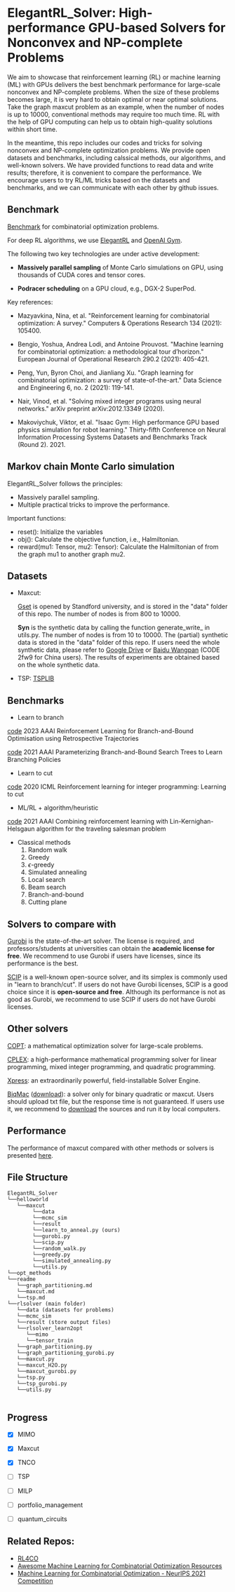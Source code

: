 # ElegantRL_Solver: High-performance GPU-based Solvers for Nonconvex and NP-complete Problems

We aim to showcase that reinforcement learning (RL) or machine learning (ML) with GPUs delivers the best benchmark performance for large-scale nonconvex and NP-complete problems. When the size of these problems becomes large, it is very hard to obtain optimal or near optimal solutions. Take the graph maxcut problem as an example, when the number of nodes is up to 10000, conventional methods may require too much time. RL with the help of GPU computing can help us to obtain high-quality solutions within short time. 

In the meantime, this repo includes our codes and tricks for solving nonconvex and NP-complete optimization problems. We provide open datasets and benchmarks, including calssical methods, our algorithms, and well-known solvers. We have provided functions to read data and write results; therefore, it is convenient to compare the performance. We encourage users to try RL/ML tricks based on the datasets and benchmarks, and we can communicate with each other by github issues. 


## Benchmark

[Benchmark](http://plato.asu.edu/bench.html) for combinatorial optimization problems.

For deep RL algorithms, we use [ElegantRL](https://github.com/AI4Finance-Foundation/ElegantRL) and [OpenAI Gym](https://github.com/openai/gym).

The following two key technologies are under active development: 

- **Massively parallel sampling** of Monte Carlo simulations on GPU, using thousands of CUDA cores and tensor cores.

- **Podracer scheduling** on a GPU cloud, e.g., DGX-2 SuperPod.

Key references:

- Mazyavkina, Nina, et al. "Reinforcement learning for combinatorial optimization: A survey." Computers & Operations Research 134 (2021): 105400.

- Bengio, Yoshua, Andrea Lodi, and Antoine Prouvost. "Machine learning for combinatorial optimization: a methodological tour d’horizon." European Journal of Operational Research 290.2 (2021): 405-421.

- Peng, Yun, Byron Choi, and Jianliang Xu. "Graph learning for combinatorial optimization: a survey of state-of-the-art." Data Science and Engineering 6, no. 2 (2021): 119-141.

- Nair, Vinod, et al. "Solving mixed integer programs using neural networks." arXiv preprint arXiv:2012.13349 (2020).

- Makoviychuk, Viktor, et al. "Isaac Gym: High performance GPU based physics simulation for robot learning." Thirty-fifth Conference on Neural Information Processing Systems Datasets and Benchmarks Track (Round 2). 2021.

  

## Markov chain Monte Carlo simulation

ElegantRL_Solver follows the principles:
* Massively parallel sampling.
* Multiple practical tricks to improve the performance.

Important functions: 

* reset(): Initialize the variables
* obj(): Calculate the objective function, i.e., Halmiltonian.
* reward(mu1: Tensor, mu2: Tensor): Calculate the Halmiltonian of from the graph mu1 to another graph mu2. 

## Datasets
* Maxcut:
  
  [Gset](https://web.stanford.edu/~yyye/yyye/Gset/) is opened by Standford university, and is stored in the "data" folder of this repo. The number of nodes is from 800 to 10000. 
  
  __Syn__ is the synthetic data by calling the function generate_write_ in utils.py. The number of nodes is from 10 to 10000. The (partial) synthetic data is stored in the "data" folder of this repo. If users need the whole synthetic data, please refer to [Google Drive](https://drive.google.com/drive/folders/1gkpndZPj09ew-s9IvrWEZvvCFDWzd7vL) or [Baidu Wangpan](https://pan.baidu.com/s/1QUAAd5rs93fpc2Ixgtm8lw) (CODE 2fw9 for China users). The results of experiments are obtained based on the whole synthetic data.
  
* TSP: [TSPLIB](http://comopt.ifi.uni-heidelberg.de/software/TSPLIB95/)
  

## Benchmarks


* Learn to branch
  
[code](https://github.com/cwfparsonson/retro_branching/tree/master) 2023 AAAI Reinforcement Learning for Branch-and-Bound Optimisation using Retrospective Trajectories 

[code](https://github.com/ds4dm/branch-search-trees) 2021 AAAI Parameterizing Branch-and-Bound Search Trees to Learn Branching Policies

* Learn to cut

[code](https://github.com/Wenbo11/learntocut) 2020 ICML Reinforcement learning for integer programming: Learning to cut


* ML/RL + algorithm/heuristic

[code](https://github.com/JHL-HUST/VSR-LKH) 2021 AAAI Combining reinforcement learning with Lin-Kernighan-Helsgaun algorithm for the traveling salesman problem 


* Classical methods
  1) Random walk
  2) Greedy
  3) $\epsilon$-greedy
  4) Simulated annealing
  5) Local search
  6) Beam search
  7) Branch-and-bound
  8) Cutting plane

## Solvers to compare with

[Gurobi](https://www.gurobi.com/) is the state-of-the-art solver. The license is required, and professors/students at universities can obtain the __academic license for free__. We recommend to use Gurobi if users have licenses, since its performance is the best.

[SCIP](https://www.scipopt.org/index.php#welcome) is a well-known open-source solver, and its simplex is commonly used in "learn to branch/cut". If users do not have Gurobi licenses, SCIP is a good choice since it is __open-source and free__. Although its performance is not as good as Gurobi, we recommend to use SCIP if users do not have Gurobi licenses. 


## Other solvers

[COPT](https://www.copt.de/): a mathematical optimization solver for large-scale problems.

[CPLEX](https://www.ibm.com/products/ilog-cplex-optimization-studio/cplex-optimizer): a high-performance mathematical programming solver for linear programming, mixed integer programming, and quadratic programming.

[Xpress](https://www.fico.com/en/products/fico-xpress-optimization): an extraordinarily powerful, field-installable Solver Engine.

[BiqMac](https://biqmac.aau.at/) ([download](https://biqmac.aau.at/)): a solver only for binary quadratic or maxcut. Users should upload txt file, but the response time is not guaranteed. If users use it, we recommend to [download](https://biqmac.aau.at/) the sources and run it by local computers. 

## Performance

The performance of maxcut compared with other methods or solvers is presented [here](https://github.com/AI4Finance-Foundation/ElegantRL_Solver/tree/main/helloworld/maxcut).

## File Structure

```
ElegantRL_Solver
└──helloworld
   └──maxcut
        └──data
        └──mcmc_sim
        └──result
        └──learn_to_anneal.py (ours)
        └──gurobi.py
        └──scip.py
        └──random_walk.py
        └──greedy.py
        └──simulated_annealing.py
        └──utils.py
└──opt_methods
└──readme
   └──graph_partitioning.md
   └──maxcut.md
   └──tsp.md
└──rlsolver (main folder)
   └──data (datasets for problems)
   └──mcmc_sim
   └──result (store output files)
   └──rlsolver_learn2opt
      └──mimo
      └──tensor_train
   └──graph_partitioning.py
   └──graph_partitioning_gurobi.py
   └──maxcut.py
   └──maxcut_H2O.py
   └──maxcut_gurobi.py
   └──tsp.py
   └──tsp_gurobi.py
   └──utils.py


```

## Progress

- [x] MIMO
- [x] Maxcut
- [x] TNCO
- [ ] TSP
- [ ] MILP
- [ ] portfolio_management
- [ ] quantum_circuits


## Related Repos:
+ [RL4CO](https://github.com/kaist-silab/rl4co)
+ [Awesome Machine Learning for Combinatorial Optimization Resources](https://github.com/Thinklab-SJTU/awesome-ml4co)
+ [Machine Learning for Combinatorial Optimization - NeurIPS 2021 Competition](https://github.com/ds4dm/ml4co-competition)
